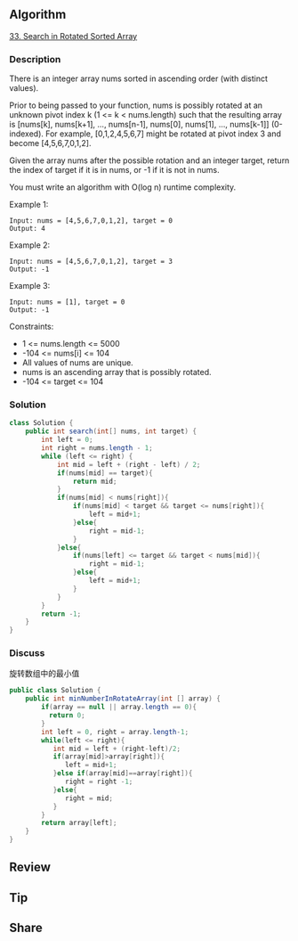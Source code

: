 ## Algorithm

[33. Search in Rotated Sorted Array](https://leetcode.com/problems/search-in-rotated-sorted-array/)

### Description

There is an integer array nums sorted in ascending order (with distinct values).

Prior to being passed to your function, nums is possibly rotated at an unknown pivot index k (1 <= k < nums.length) such that the resulting array is [nums[k], nums[k+1], ..., nums[n-1], nums[0], nums[1], ..., nums[k-1]] (0-indexed). For example, [0,1,2,4,5,6,7] might be rotated at pivot index 3 and become [4,5,6,7,0,1,2].

Given the array nums after the possible rotation and an integer target, return the index of target if it is in nums, or -1 if it is not in nums.

You must write an algorithm with O(log n) runtime complexity.

Example 1:

```
Input: nums = [4,5,6,7,0,1,2], target = 0
Output: 4
```

Example 2:

```
Input: nums = [4,5,6,7,0,1,2], target = 3
Output: -1
```

Example 3:

```
Input: nums = [1], target = 0
Output: -1
```

Constraints:

- 1 <= nums.length <= 5000
- -104 <= nums[i] <= 104
- All values of nums are unique.
- nums is an ascending array that is possibly rotated.
- -104 <= target <= 104

### Solution

```java
class Solution {
    public int search(int[] nums, int target) {
        int left = 0;
        int right = nums.length - 1;
        while (left <= right) {
            int mid = left + (right - left) / 2;
            if(nums[mid] == target){
                return mid;
            }
            if(nums[mid] < nums[right]){
                if(nums[mid] < target && target <= nums[right]){
                    left = mid+1;
                }else{
                    right = mid-1;
                }
            }else{
                if(nums[left] <= target && target < nums[mid]){
                    right = mid-1;
                }else{
                    left = mid+1;
                }
            }
        }
        return -1;
    }
}
```

### Discuss

旋转数组中的最小值

```Java
public class Solution {
    public int minNumberInRotateArray(int [] array) {
        if(array == null || array.length == 0){
          return 0;
        }
        int left = 0, right = array.length-1;
        while(left <= right){
           int mid = left + (right-left)/2;
           if(array[mid]>array[right]){
              left = mid+1;
           }else if(array[mid]==array[right]){
              right = right -1;
           }else{
              right = mid;
           }
        }
        return array[left];
    }
}
```

## Review


## Tip


## Share
